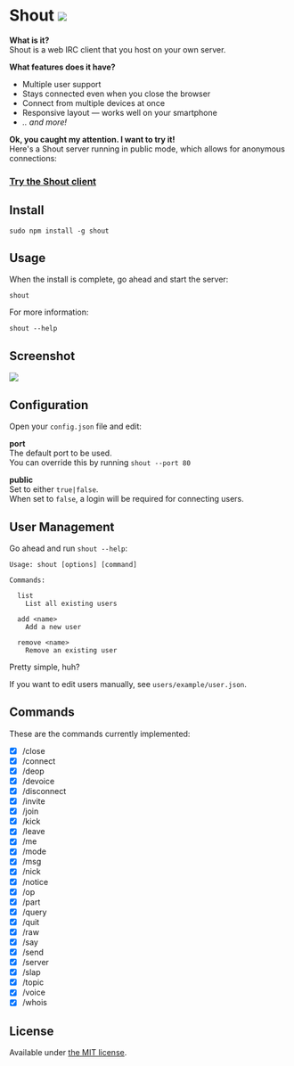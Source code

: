 # Shout [![](https://badge.fury.io/js/shout.png)](https://www.npmjs.org/package/shout)

__What is it?__  
Shout is a web IRC client that you host on your own server.

__What features does it have?__  
- Multiple user support
- Stays connected even when you close the browser
- Connect from multiple devices at once
- Responsive layout — works well on your smartphone
- _.. and more!_

__Ok, you caught my attention. I want to try it!__  
Here's a Shout server running in public mode, which allows for anonymous connections:

### [Try the Shout client](http://shout-irc.com:9000/)

## Install

```
sudo npm install -g shout
```

## Usage

When the install is complete, go ahead and start the server:

```
shout
```

For more information:
```
shout --help
```

## Screenshot

![](https://raw.github.com/erming/shout/master/screenshots/shout.png)

## Configuration

Open your `config.json` file and edit:

__port__  
The default port to be used.  
You can override this by running `shout --port 80`

__public__  
Set to either `true|false`.  
When set to `false`, a login will be required for connecting users.

## User Management

Go ahead and run `shout --help`:

```
Usage: shout [options] [command]

Commands:

  list
    List all existing users
  
  add <name>
    Add a new user
  
  remove <name>
    Remove an existing user
```

Pretty simple, huh?

If you want to edit users manually, see `users/example/user.json`.

## Commands

These are the commands currently implemented:

- [x] /close
- [x] /connect
- [x] /deop
- [x] /devoice
- [x] /disconnect
- [x] /invite
- [x] /join
- [x] /kick
- [x] /leave
- [x] /me
- [x] /mode
- [x] /msg
- [x] /nick
- [x] /notice
- [x] /op
- [x] /part
- [x] /query
- [x] /quit
- [x] /raw
- [x] /say
- [x] /send
- [x] /server
- [x] /slap
- [x] /topic
- [x] /voice
- [x] /whois

## License

Available under [the MIT license](http://mths.be/mit).
